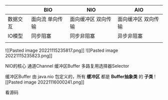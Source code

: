 |          | BIO             | NIO                 | AIO                 |
| -------- | --------------- | ------------------- | ------------------- |
| 数据交互 | 面向流 单向传输 | 面向缓冲区 双向传输 | 面向缓冲区 双向传输 |
| IO模型   | 同步阻塞        | 同步非阻塞          | 异步非阻塞          |
|          |                 |                     |                     |

![[Pasted image 20221115235817.png]]
![[Pasted image 20221115235823.png]]


NIO的核心
通道Channel 缓冲区Buffer 多路复用选择器Selector




缓冲区Buffer
由 java.nio 包定义的，所有 **缓冲区** 都是 **Buffer抽象类** 的 **子类**
![[Pasted image 20221116000241.png]]

看源码 

